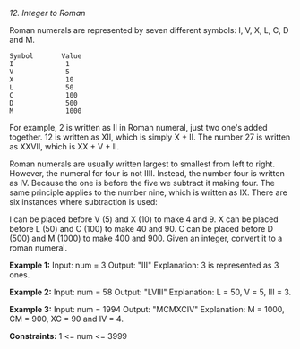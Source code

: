 *12. Integer to Roman*


Roman numerals are represented by seven different symbols: I, V, X, L, C, D and M.

```
Symbol       Value
I             1
V             5
X             10
L             50
C             100
D             500
M             1000
```
For example, 2 is written as II in Roman numeral, just two one's added together. 12 is written as XII, which is simply X + II. The number 27 is written as XXVII, which is XX + V + II.

Roman numerals are usually written largest to smallest from left to right. However, the numeral for four is not IIII. Instead, the number four is written as IV. Because the one is before the five we subtract it making four. The same principle applies to the number nine, which is written as IX. There are six instances where subtraction is used:

I can be placed before V (5) and X (10) to make 4 and 9. 
X can be placed before L (50) and C (100) to make 40 and 90. 
C can be placed before D (500) and M (1000) to make 400 and 900.
Given an integer, convert it to a roman numeral.

 

**Example 1:**
Input: num = 3
Output: "III"
Explanation: 3 is represented as 3 ones.

**Example 2:**
Input: num = 58
Output: "LVIII"
Explanation: L = 50, V = 5, III = 3.

**Example 3:**
Input: num = 1994
Output: "MCMXCIV"
Explanation: M = 1000, CM = 900, XC = 90 and IV = 4.
 

**Constraints:**
1 <= num <= 3999